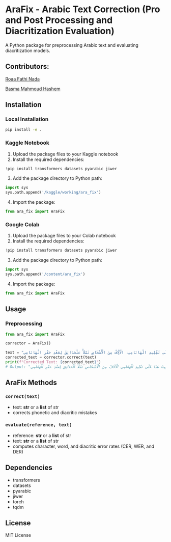 # AraFix - Arabic Text Correction (Pro and Post Processing and Diacritization Evaluation)

A Python package for preprocessing Arabic text and evaluating diacritization models.

## Contributors:

[Roaa Fathi Nada](https://github.com/rFathi03) 

[Basma Mahmoud Hashem](https://github.com/Basma2423/) 
## Installation

### Local Installation
```bash
pip install -e .
```

### Kaggle Notebook
1. Upload the package files to your Kaggle notebook
2. Install the required dependencies:
```python
!pip install transformers datasets pyarabic jiwer
```
3. Add the package directory to Python path:
```python
import sys
sys.path.append('/kaggle/working/ara_fix')
```
4. Import the package:
```python
from ara_fix import AraFix
```

### Google Colab
1. Upload the package files to your Colab notebook
2. Install the required dependencies:
```python
!pip install transformers datasets pyarabic jiwer
```
3. Add the package directory to Python path:
```python
import sys
sys.path.append('/content/ara_fix')
```
4. Import the package:
```python
from ara_fix import AraFix
```

## Usage

### Preprocessing
```python
from ara_fix import AraFix

corrector = AraFix()

text = "فِي يَوْمِنَا هَذَا وَاصَرَ الشَّعْبُ الْيَابَانِيُّ إِلٌى يَوْمِنَا هَذَا عَلَى تَقِّلِيدِ الْهَانَامِي، الْآلٍّافُ مِنَ الْأَشْخَاصِ تَمْلَأُ علْحَدَائِقَ لِعَغْدِ حَفْرِ الْهَانَامِي"
corrected_text = corrector.correct(text)
print(f"Corrected Text: {corrected_text}")
# Output: "فِي يَوْمِنَا هَذَا وَاصَلَ الشَّعْبُ الْيَابَانِيُّ إِلَى يَوْمِنَا هَذَا عَلَى تَقْلِيدِ الْهَانَامِي الْآلَافُ مِنَ الْأَشْخَاصِ تَمْلَأُ الْحَدَائِقَ لِعَقْدِ حَفْرِ الْهَانَامِي"
```


## AraFix Methods

### `correct(text)`
- text: **str** or a **list** of str
- corrects phonetic and diacritic mistakes

### `evaluate(reference, text)`
- reference: **str** or a **list** of str
- text: **str** or a **list** of str
- computes character, word, and diacritic error rates (CER, WER, and DER)

## Dependencies
- transformers
- datasets
- pyarabic
- jiwer
- torch
- tqdm

## License
MIT License
